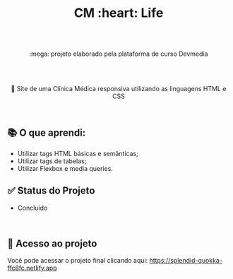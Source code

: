 <h1 align="center">
    <a>CM :heart: Life </a>
</h1><br><br>
<p align="center">:mega: projeto elaborado pela plataforma de curso Devmedia</p> <br><br>

<p align="center">🚀 Site de uma  Clínica Médica responsiva utilizando as linguagens HTML e CSS</p>
<br>


## :books: O que aprendi:
- Utilizar tags HTML básicas e semânticas;
- Utilizar tags de tabelas;
- Utilizar Flexbox e media queries.

## ✅ Status do Projeto

- Concluído
<br>

## :link: Acesso ao projeto

Você pode acessar o projeto final clicando aqui: https://splendid-quokka-ffc8fc.netlify.app
